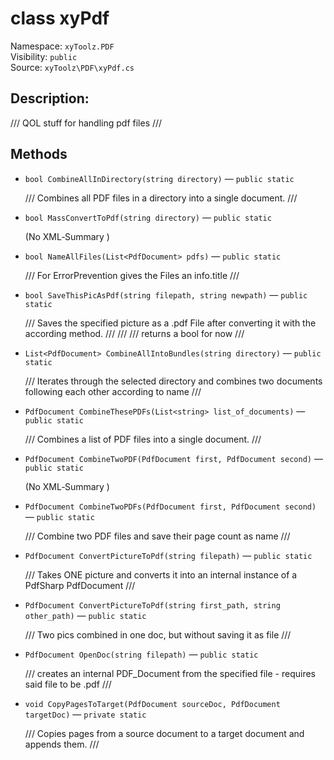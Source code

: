 # class xyPdf

Namespace: `xyToolz.PDF`  
Visibility: `public`  
Source: `xyToolz\PDF\xyPdf.cs`

## Description:

/// QOL stuff for handling pdf files
    ///

## Methods

- `bool CombineAllInDirectory(string directory)` — `public static`
  
  /// Combines all PDF files in a directory into a single document.
        ///
- `bool MassConvertToPdf(string directory)` — `public static`
  
  (No XML‑Summary )
- `bool NameAllFiles(List<PdfDocument> pdfs)` — `public static`
  
  /// For ErrorPrevention gives the Files an info.title
        ///
- `bool SaveThisPicAsPdf(string filepath, string newpath)` — `public static`
  
  /// Saves the specified picture as a .pdf File after converting it with the according method.
        /// 
        /// 
        /// returns a bool for now
        ///
- `List<PdfDocument> CombineAllIntoBundles(string directory)` — `public static`
  
  /// Iterates through the selected directory and combines two documents following each other according to name
        ///
- `PdfDocument CombineThesePDFs(List<string> list_of_documents)` — `public static`
  
  /// Combines a list of PDF files into a single document.
        ///
- `PdfDocument CombineTwoPDF(PdfDocument first, PdfDocument second)` — `public static`
  
  (No XML‑Summary )
- `PdfDocument CombineTwoPDFs(PdfDocument first, PdfDocument second)` — `public static`
  
  /// Combine two PDF files and save their page count as name
        ///
- `PdfDocument ConvertPictureToPdf(string filepath)` — `public static`
  
  /// Takes ONE picture and converts it into an internal instance of a PdfSharp PdfDocument
        ///
- `PdfDocument ConvertPictureToPdf(string first_path, string other_path)` — `public static`
  
  /// Two pics combined in one doc, but without saving it as file
        ///
- `PdfDocument OpenDoc(string filepath)` — `public static`
  
  /// creates an internal PDF_Document from the specified file  -  requires said file to be .pdf
        ///
- `void CopyPagesToTarget(PdfDocument sourceDoc, PdfDocument targetDoc)` — `private static`
  
  /// Copies pages from a source document to a target document and appends them.
        ///

